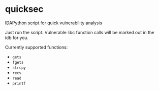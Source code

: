 quicksec
========

IDAPython script for quick vulnerability analysis

Just run the script. Vulnerable libc function calls will be marked out in the idb for you. 

Currently supported functions: 
 * `gets`
 * `fgets`
 * `strcpy`
 * `recv`
 * `read`
 * `printf`
